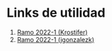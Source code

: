 # Links de utilidad
1. [Ramo 2022-1 (Krostifer)](https://github.com/Krostifer/Material-IME)
2. [Ramo 2022-1 (jgonzalezk)](https://github.com/jgonzalezk/Material_IME)